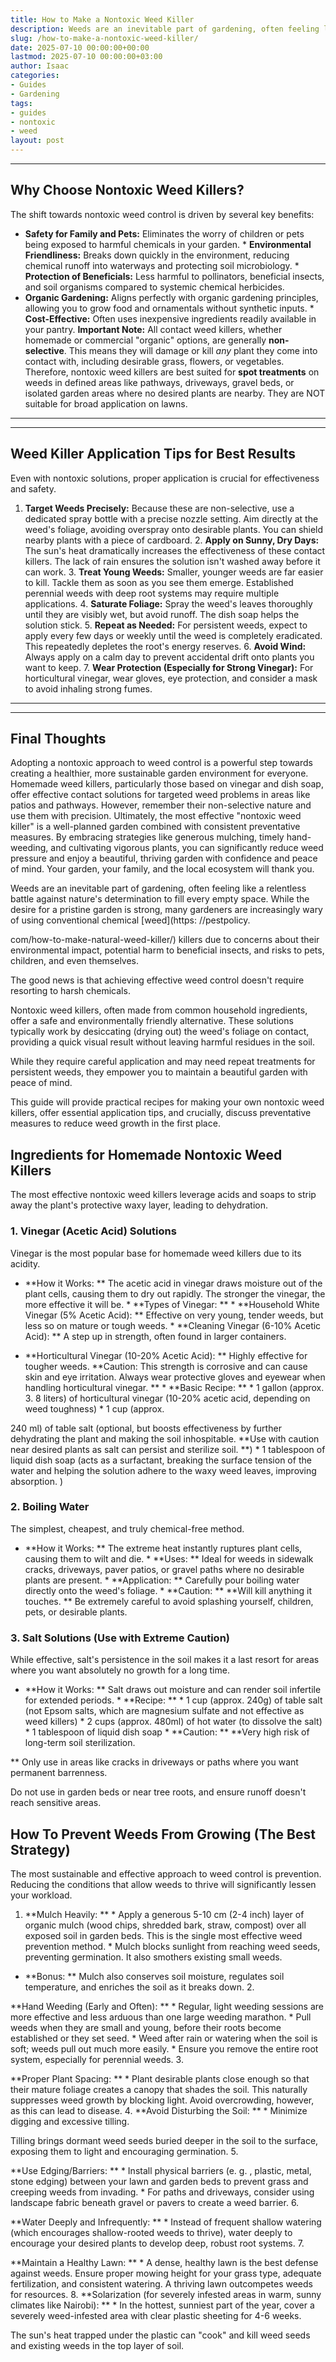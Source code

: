 ```yaml
---
title: How to Make a Nontoxic Weed Killer
description: Weeds are an inevitable part of gardening, often feeling like a relentless battle against nature's determination to fill every empty space.
slug: /how-to-make-a-nontoxic-weed-killer/
date: 2025-07-10 00:00:00+00:00
lastmod: 2025-07-10 00:00:00+03:00
author: Isaac
categories:
- Guides
- Gardening
tags:
- guides
- nontoxic
- weed
layout: post
---
```

---
## Why Choose Nontoxic Weed Killers?
The shift towards nontoxic weed control is driven by several key benefits:
* **Safety for Family and Pets:** Eliminates the worry of children or pets being exposed to harmful chemicals in your garden. * **Environmental Friendliness:** Breaks down quickly in the environment, reducing chemical runoff into waterways and protecting soil microbiology. * **Protection of Beneficials:** Less harmful to pollinators, beneficial insects, and soil organisms compared to systemic chemical herbicides.
* **Organic Gardening:** Aligns perfectly with organic gardening principles, allowing you to grow food and ornamentals without synthetic inputs. * **Cost-Effective:** Often uses inexpensive ingredients readily available in your pantry.
**Important Note:** All contact weed killers, whether homemade or commercial "organic" options, are generally **non-selective**. This means they will damage or kill *any* plant they come into contact with, including desirable grass, flowers, or vegetables. Therefore, nontoxic weed killers are best suited for **spot treatments** on weeds in defined areas like pathways, driveways, gravel beds, or isolated garden areas where no desired plants are nearby.
They are NOT suitable for broad application on lawns.
---
---
## Weed Killer Application Tips for Best Results
Even with nontoxic solutions, proper application is crucial for effectiveness and safety.
1. **Target Weeds Precisely:** Because these are non-selective, use a dedicated spray bottle with a precise nozzle setting. Aim directly at the weed's foliage, avoiding overspray onto desirable plants. You can shield nearby plants with a piece of cardboard. 2. **Apply on Sunny, Dry Days:** The sun's heat dramatically increases the effectiveness of these contact killers. The lack of rain ensures the solution isn't washed away before it can work. 3.
**Treat Young Weeds:** Smaller, younger weeds are far easier to kill. Tackle them as soon as you see them emerge. Established perennial weeds with deep root systems may require multiple applications. 4. **Saturate Foliage:** Spray the weed's leaves thoroughly until they are visibly wet, but avoid runoff. The dish soap helps the solution stick. 5. **Repeat as Needed:** For persistent weeds, expect to apply every few days or weekly until the weed is completely eradicated.
This repeatedly depletes the root's energy reserves. 6. **Avoid Wind:** Always apply on a calm day to prevent accidental drift onto plants you want to keep. 7. **Wear Protection (Especially for Strong Vinegar):** For horticultural vinegar, wear gloves, eye protection, and consider a mask to avoid inhaling strong fumes.
---
---
## Final Thoughts
Adopting a nontoxic approach to weed control is a powerful step towards creating a healthier, more sustainable garden environment for everyone. Homemade weed killers, particularly those based on vinegar and dish soap, offer effective contact solutions for targeted weed problems in areas like patios and pathways. However, remember their non-selective nature and use them with precision.
Ultimately, the most effective "nontoxic weed killer" is a well-planned garden combined with consistent preventative measures. By embracing strategies like generous mulching, timely hand-weeding, and cultivating vigorous plants, you can significantly reduce weed pressure and enjoy a beautiful, thriving garden with confidence and peace of mind. Your garden, your family, and the local ecosystem will thank you.

Weeds are an inevitable part of gardening, often feeling like a relentless battle against nature's determination to fill every empty space. While the desire for a pristine garden is strong, many gardeners are increasingly wary of using conventional chemical [weed](https: //pestpolicy.

com/how-to-make-natural-weed-killer/) killers due to concerns about their environmental impact, potential harm to beneficial insects, and risks to pets, children, and even themselves.

The good news is that achieving effective weed control doesn't require resorting to harsh chemicals.

Nontoxic weed killers, often made from common household ingredients, offer a safe and environmentally friendly alternative. These solutions typically work by desiccating (drying out) the weed's foliage on contact, providing a quick visual result without leaving harmful residues in the soil.

While they require careful application and may need repeat treatments for persistent weeds, they empower you to maintain a beautiful garden with peace of mind.

This guide will provide practical recipes for making your own nontoxic weed killers, offer essential application tips, and crucially, discuss preventative measures to reduce weed growth in the first place.

##  Ingredients for Homemade Nontoxic Weed Killers

The most effective nontoxic weed killers leverage acids and soaps to strip away the plant's protective waxy layer, leading to dehydration.

###  1. Vinegar (Acetic Acid) Solutions

Vinegar is the most popular base for homemade weed killers due to its acidity.

* **How it Works: ** The acetic acid in vinegar draws moisture out of the plant cells, causing them to dry out rapidly. The stronger the vinegar, the more effective it will be. * **Types of Vinegar: ** * **Household White Vinegar (5% Acetic Acid): ** Effective on very young, tender weeds, but less so on mature or tough weeds. * **Cleaning Vinegar (6-10% Acetic Acid): ** A step up in strength, often found in larger containers.

* **Horticultural Vinegar (10-20% Acetic Acid): ** Highly effective for tougher weeds. **Caution: This strength is corrosive and can cause skin and eye irritation. Always wear protective gloves and eyewear when handling horticultural vinegar. ** * **Basic Recipe: ** * 1 gallon (approx. 3. 8 liters) of horticultural vinegar (10-20% acetic acid, depending on weed toughness) * 1 cup (approx.

240 ml) of table salt (optional, but boosts effectiveness by further dehydrating the plant and making the soil inhospitable. **Use with caution near desired plants as salt can persist and sterilize soil. **) * 1 tablespoon of liquid dish soap (acts as a surfactant, breaking the surface tension of the water and helping the solution adhere to the waxy weed leaves, improving absorption. )

###  2. Boiling Water

The simplest, cheapest, and truly chemical-free method.

* **How it Works: ** The extreme heat instantly ruptures plant cells, causing them to wilt and die. * **Uses: ** Ideal for weeds in sidewalk cracks, driveways, paver patios, or gravel paths where no desirable plants are present. * **Application: ** Carefully pour boiling water directly onto the weed's foliage. * **Caution: ** **Will kill anything it touches. ** Be extremely careful to avoid splashing yourself, children, pets, or desirable plants.

###  3. Salt Solutions (Use with Extreme Caution)

While effective, salt's persistence in the soil makes it a last resort for areas where you want absolutely no growth for a long time.

* **How it Works: ** Salt draws out moisture and can render soil infertile for extended periods. * **Recipe: ** * 1 cup (approx. 240g) of table salt (not Epsom salts, which are magnesium sulfate and not effective as weed killers) * 2 cups (approx. 480ml) of hot water (to dissolve the salt) * 1 tablespoon of liquid dish soap * **Caution: ** **Very high risk of long-term soil sterilization.

** Only use in areas like cracks in driveways or paths where you want permanent barrenness.

Do not use in garden beds or near tree roots, and ensure runoff doesn't reach sensitive areas.

##  How To Prevent Weeds From Growing (The Best Strategy)

The most sustainable and effective approach to weed control is prevention. Reducing the conditions that allow weeds to thrive will significantly lessen your workload.

1. **Mulch Heavily: ** * Apply a generous 5-10 cm (2-4 inch) layer of organic mulch (wood chips, shredded bark, straw, compost) over all exposed soil in garden beds. This is the single most effective weed prevention method. * Mulch blocks sunlight from reaching weed seeds, preventing germination. It also smothers existing small weeds.

* **Bonus: ** Mulch also conserves soil moisture, regulates soil temperature, and enriches the soil as it breaks down. 2.

**Hand Weeding (Early and Often): ** * Regular, light weeding sessions are more effective and less arduous than one large weeding marathon. * Pull weeds when they are small and young, before their roots become established or they set seed. * Weed after rain or watering when the soil is soft; weeds pull out much more easily. * Ensure you remove the entire root system, especially for perennial weeds. 3.

**Proper Plant Spacing: ** * Plant desirable plants close enough so that their mature foliage creates a canopy that shades the soil. This naturally suppresses weed growth by blocking light. Avoid overcrowding, however, as this can lead to disease. 4. **Avoid Disturbing the Soil: ** * Minimize digging and excessive tilling.

Tilling brings dormant weed seeds buried deeper in the soil to the surface, exposing them to light and encouraging germination. 5.

**Use Edging/Barriers: ** * Install physical barriers (e. g. , plastic, metal, stone edging) between your lawn and garden beds to prevent grass and creeping weeds from invading. * For paths and driveways, consider using landscape fabric beneath gravel or pavers to create a weed barrier. 6.

**Water Deeply and Infrequently: ** * Instead of frequent shallow watering (which encourages shallow-rooted weeds to thrive), water deeply to encourage your desired plants to develop deep, robust root systems. 7.

**Maintain a Healthy Lawn: ** * A dense, healthy lawn is the best defense against weeds. Ensure proper mowing height for your grass type, adequate fertilization, and consistent watering. A thriving lawn outcompetes weeds for resources. 8. **Solarization (for severely infested areas in warm, sunny climates like Nairobi): ** * In the hottest, sunniest part of the year, cover a severely weed-infested area with clear plastic sheeting for 4-6 weeks.

The sun's heat trapped under the plastic can "cook" and kill weed seeds and existing weeds in the top layer of soil.
